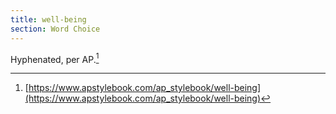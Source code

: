 ```yaml
---
title: well-being
section: Word Choice
---
```

Hyphenated, per AP.[^1]

[^1]: [https://www.apstylebook.com/ap_stylebook/well-being](https://www.apstylebook.com/ap_stylebook/well-being)